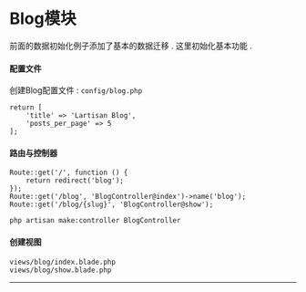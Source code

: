 # Blog模块

前面的数据初始化例子添加了基本的数据迁移 . 这里初始化基本功能 .

#### 配置文件

创建Blog配置文件 : `config/blog.php`

```
return [
    'title' => 'Lartisan Blog',
    'posts_per_page' => 5
];
```

#### 路由与控制器

```
Route::get('/', function () {
    return redirect('blog');
});
Route::get('/blog', 'BlogController@index')->name('blog');
Route::get('/blog/{slug}', 'BlogController@show');
```

```
php artisan make:controller BlogController
```

#### 创建视图

```
views/blog/index.blade.php
views/blog/show.blade.php
```

---



